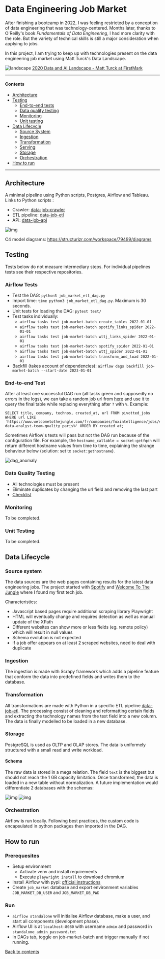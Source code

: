 # Data Engineering Job Market

After finishing a bootcamp in 2022, I was feeling restricted by a conception of data engineering that was technology-centered. 
Months later, thanks to O'Reilly's book _Fundamentals of Data Engineering_, I had more clarity with the role. 
But the variety of technical skills is still a major consideration when applying to jobs. 

In this project, I am trying to keep up with technologies present on the data engineering job market using Matt Turck's Data Landscape.

![landscape](project_diagrams/2020-Data-and-AI-Landscape-Matt-Turck-at-FirstMark-v1.png)
[2020 Data and AI Landscape - Matt Turck at FirstMark](https://mattturck.com/data2020/)

****
#### Contents

- [Architecture](#architecture)
- [Testing](#testing)
  - [End-to-end tests](#end-to-end-tests)
  - [Data quality testing](#data-quality-testing)
  - [Monitoring](#monitoring)
  - [Unit testing](#unit-testing)
- [Data Lifecycle](#data-lifecycle)
  - [Source System](#source-system)
  - [Ingestion](#ingestion)
  - [Transformation](#transformation)
  - [Serving](#serving)
  - [Storage](#storage)
  - [Orchestration](#orchestration)
- [How to run](#how-to-run)

****

## Architecture

A minimal pipeline using Python scripts, Postgres, Airflow and Tableau. 
Links to Python scripts :
- Crawler: [data-job-crawler](https://github.com/FelitaD/data-job-crawler)
- ETL pipeline: [data-job-etl](https://github.com/FelitaD/data-job-etl)  
- API: [data-job-api](https://github.com/FelitaD/data-job-api)

![img](project_diagrams/data_lifecycle.jpg)

C4 model diagrams: https://structurizr.com/workspace/79499/diagrams

## Testing

Tests below do not measure intermediary steps. For individual pipelines tests see their respective repositories.

### Airflow Tests

- Test the DAG: `python3 job_market_etl_dag.py`
- Import time: `time python3 job_market_etl_dag.py`. Maximum is 30 seconds.
- Unit tests for loading the DAG: `pytest test/`
- Test tasks individually: 
  - `airflow tasks test job-market-batch create_tables 2022-01-01`
  - `airflow tasks test job-market-batch spotify_links_spider 2022-01-01`
  - `airflow tasks test job-market-batch wttj_links_spider 2022-01-01`
  - `airflow tasks test job-market-batch spotify_spider 2022-01-01`
  - `airflow tasks test job-market-batch wttj_spider 2022-01-01`
  - `airflow tasks test job-market-batch transform_and_load 2022-01-01`
- Backfill (takes account of dependencies): `airflow dags backfill job-market-batch --start-date 2023-01-01`

### End-to-end Test

After at least one successful DAG run (all tasks green and supposedly no errors in the logs), we can take a random job url from [here](https://www.welcometothejungle.com/fr/jobs?page=1&aroundQuery=&query=data%20engineer&refinementList%5Bcontract_type_names.fr%5D%5B%5D=CDI&refinementList%5Bcontract_type_names.fr%5D%5B%5D=CDD%20%2F%20Temporaire&refinementList%5Bcontract_type_names.fr%5D%5B%5D=Autres&refinementList%5Bcontract_type_names.fr%5D%5B%5D=VIE&refinementList%5Bcontract_type_names.fr%5D%5B%5D=Freelance) and use it to query the final table while replacing everything after `?` with `%`. Example:
```
SELECT title, company, technos, created_at, url FROM pivotted_jobs WHERE url LIKE 'https://www.welcometothejungle.com/fr/companies/foxintelligence/jobs/senior-data-analyst-team-quality_paris%' ORDER BY created_at;
```

Sometimes Airflow's tests will pass but not the DAG run because of the configuration file. For example, the `hostname_callable = socket:getfqdn` will return different hostname values from time to time, explaining the strange behaviour below (solution: set to `socket:gethostname`).

![dag_anomaly](project_diagrams/dag_anomaly.png)

### Data Quality Testing

- All technologies must be present
- Eliminate duplicates by changing the url field and removing the last part
- [Checklist](https://www.montecarlodata.com/blog-data-quality-testing/)

### Monitoring

To be completed.

### Unit Testing

To be completed.

## Data Lifecycle

### Source system

The data sources are the web pages containing results for the latest data engineering jobs.  The project started with [Spotify](https://www.lifeatspotify.com/jobs?c=engineering&c=data&l=london&l=stockholm&l=remote-emea&l=paris) and [Welcome To The Jungle](https://www.welcometothejungle.com/fr/jobs?page={page_number}&aroundQuery=&query=data%20engineer&refinementList%5Bcontract_type_names.fr%5D%5B%5D=CDI&refinementList%5Bcontract_type_names.fr%5D%5B%5D=CDD%20%2F%20Temporaire&refinementList%5Bcontract_type_names.fr%5D%5B%5D=Autres&refinementList%5Bcontract_type_names.fr%5D%5B%5D=VIE&refinementList%5Bcontract_type_names.fr%5D%5B%5D=Freelance) where I found my first tech job.

Characteristics:
- Javascript based pages require additional scraping library Playwright
- HTML will eventually change and requires detection as well as manual update of the XPath
- Different websites can show more or less fields (eg. remote policy) which will result in null values
- Schema evolution is not expected
- If a job offer appears on at least 2 scraped websites, need to deal with duplicate

### Ingestion

The ingestion is made with Scrapy framework which adds a pipeline feature that conform the data into predefined fields and writes them to the database.

### Transformation

All transformations are made with Python in a specific ETL pipeline [data-job-etl](https://github.com/FelitaD/data-job-etl).
The processing consist of cleaning and reformatting certain fields and extracting the technology names from the text field into a new column. The data is finally modelled to be loaded in a new database.

### Storage

PostgreSQL is used as OLTP and OLAP stores. The data is uniformely structured with a small read and write workload.

#### Schema 

The raw data is stored in a mega relation. The field `text` is the biggest but should not reach the 1 GB capacity limitation. 
Once transformed, the data is loaded in a new table without normalization. A future implementation would differentiate 2 databases with the schemas:

![img](project_diagrams/job_market_mega.png) ![img](project_diagrams/job_market_star.png)

### Orchestration

Airflow is run locally. Following best practices, the custom code is encapsulated in python packages then imported in the DAG.

## How to run

### Prerequesites

- Setup environment 
  - Activate venv and install requirements
  - Execute `playwright install` to download chromium
- Install Airflow with pypi: [official instructions](https://airflow.apache.org/docs/apache-airflow/stable/installation/installing-from-pypi.html)
- Create `job_market` database and export environment variables `JOB_MARKET_DB_USER` and `JOB_MARKET_DB_PWD`   

### Run

- ```airflow standalone``` will initialise Airflow database, make a user, and start all components (development phase).<br>  
- Airflow UI is at `localhost:8080` with username `admin` and password in `standalone_admin_password.txt`
- In DAGs tab, toggle on job-market-batch and trigger manually if not running.  


[Back to contents](#contents)